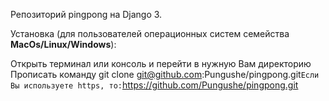 Репозиторий pingpong на Django 3.

Установка (для пользователей операционных систем семейства **MacOs/Linux/Windows**):

Открыть терминал или консоль и перейти в нужную Вам директорию
Прописать команду git clone git@github.com:Pungushe/pingpong.git`
Если Вы используете https, то: `https://github.com/Pungushe/pingpong.git
